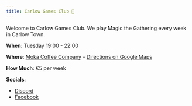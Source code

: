 ```yaml
---
title: Carlow Games Club 🎲
---
```


Welcome to Carlow Games Club. We play Magic the Gathering every week in Carlow Town. 

**When**: Tuesday 19:00 - 22:00

**Where**: [Moka Coffee Company](https://www.mokacoffeecompany.com/) - [Directions on Google Maps
](https://maps.app.goo.gl/qkxUvLNuhFS4A4No8)

**How Much**: €5 per week

**Socials**:
  - [Discord](https://discord.gg/meCmWbnZMh)
  - [Facebook](https://www.facebook.com/groups/73607047264866) 
